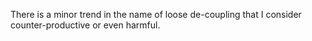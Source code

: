 There is a minor trend in the name of loose de-coupling that I consider counter-productive or even harmful.